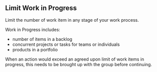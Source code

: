 ## Limit Work in Progress

Limit the number of work item in any stage of your work process. 

Work in Progress includes:

* number of items in a backlog
* concurrent projects or tasks for teams or individuals
* products in a portfolio

When an action would exceed an agreed upon limit of work items in progress, this needs to be brought up with the group before continuing.

